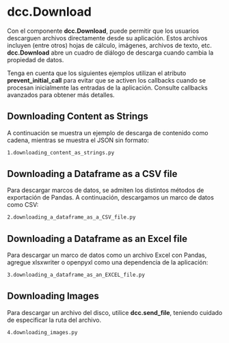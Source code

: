 # dcc.Download

Con el componente **dcc.Download**, puede permitir que los usuarios descarguen archivos directamente desde su aplicación. Estos archivos incluyen (entre otros) hojas de cálculo, imágenes, archivos de texto, etc. **dcc.Download** abre un cuadro de diálogo de descarga cuando cambia la propiedad de datos.

Tenga en cuenta que los siguientes ejemplos utilizan el atributo **prevent_initial_call** para evitar que se activen los callbacks cuando se procesan inicialmente las entradas de la aplicación. Consulte callbacks avanzados para obtener más detalles.

## Downloading Content as Strings

A continuación se muestra un ejemplo de descarga de contenido como cadena, mientras se muestra el JSON sin formato:

```bash
1.downloading_content_as_strings.py
```

## Downloading a Dataframe as a CSV file

Para descargar marcos de datos, se admiten los distintos métodos de exportación de Pandas. A continuación, descargamos un marco de datos como CSV:

```bash
2.downloading_a_dataframe_as_a_CSV_file.py
```

## Downloading a Dataframe as an Excel file

Para descargar un marco de datos como un archivo Excel con Pandas, agregue xlsxwriter o openpyxl como una dependencia de la aplicación:

```bash
3.downloading_a_dataframe_as_an_EXCEL_file.py
```

## Downloading Images

Para descargar un archivo del disco, utilice **dcc.send_file**, teniendo cuidado de especificar la ruta del archivo.

```bash
4.downloading_images.py
```
